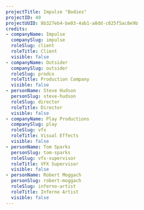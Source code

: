 ```yaml
---
projectTitle: Impulse "Bodies"
projectID: 49
projectUUID: 8b327eb4-be03-4ab1-a8dd-c825f5ac8e9b
credits:
- companyName: Impulse
  companySlug: impulse
  roleSlug: client
  roleTitle: Client
  visible: false
- companyName: Outsider
  companySlug: outsider
  roleSlug: prodco
  roleTitle: Production Company
  visible: false
- personName: Steve Hudson
  personSlug: steve-hudson
  roleSlug: director
  roleTitle: Director
  visible: false
- companyName: Play Productions
  companySlug: play
  roleSlug: vfx
  roleTitle: Visual Effects
  visible: false
- personName: Tom Sparks
  personSlug: tom-sparks
  roleSlug: vfx-supervisor
  roleTitle: VFX Supervisor
  visible: false
- personName: Robert Moggach
  personSlug: robert-moggach
  roleSlug: inferno-artist
  roleTitle: Inferno Artist
  visible: false
---
```

